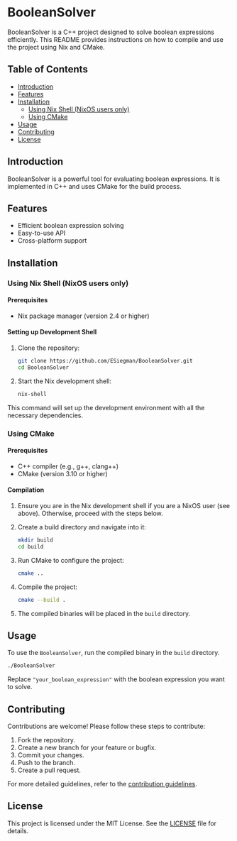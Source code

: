 # BooleanSolver

BooleanSolver is a C++ project designed to solve boolean expressions efficiently. This README provides instructions on how to compile and use the project using Nix and CMake.

## Table of Contents
- [Introduction](#introduction)
- [Features](#features)
- [Installation](#installation)
  - [Using Nix Shell (NixOS users only)](#using-nix-shell-nixos-users-only)
  - [Using CMake](#using-cmake)
- [Usage](#usage)
- [Contributing](#contributing)
- [License](#license)

## Introduction
BooleanSolver is a powerful tool for evaluating boolean expressions. It is implemented in C++ and uses CMake for the build process.

## Features
- Efficient boolean expression solving
- Easy-to-use API
- Cross-platform support

## Installation
### Using Nix Shell (NixOS users only)
#### Prerequisites
- Nix package manager (version 2.4 or higher)

#### Setting up Development Shell
1. Clone the repository:
   ```sh
   git clone https://github.com/ESiegman/BooleanSolver.git
   cd BooleanSolver
   ```

2. Start the Nix development shell:
   ```sh
   nix-shell
   ```

This command will set up the development environment with all the necessary dependencies.

### Using CMake
#### Prerequisites
- C++ compiler (e.g., g++, clang++)
- CMake (version 3.10 or higher)

#### Compilation
1. Ensure you are in the Nix development shell if you are a NixOS user (see above). Otherwise, proceed with the steps below.

2. Create a build directory and navigate into it:
   ```sh
   mkdir build
   cd build
   ```

3. Run CMake to configure the project:
   ```sh
   cmake ..
   ```

4. Compile the project:
   ```sh
   cmake --build .
   ```

5. The compiled binaries will be placed in the `build` directory.

## Usage
To use the `BooleanSolver`, run the compiled binary in the `build` directory.
```sh
./BooleanSolver
```

Replace `"your_boolean_expression"` with the boolean expression you want to solve.

## Contributing
Contributions are welcome! Please follow these steps to contribute:
1. Fork the repository.
2. Create a new branch for your feature or bugfix.
3. Commit your changes.
4. Push to the branch.
5. Create a pull request.

For more detailed guidelines, refer to the [contribution guidelines](docs/CONTRIBUTING.md).

## License
This project is licensed under the MIT License. See the [LICENSE](LICENSE) file for details.
